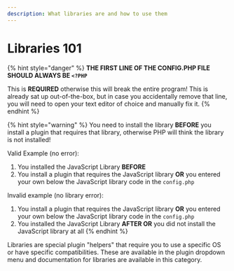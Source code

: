 ```yaml
---
description: What libraries are and how to use them
---
```


# Libraries 101

{% hint style="danger" %}
**THE FIRST LINE OF THE CONFIG.PHP FILE SHOULD ALWAYS BE `<?PHP`**

This is **REQUIRED** otherwise this will break the entire program! This is already sat up out-of-the-box, but in case you accidentally remove that line, you will need to open your text editor of choice and manually fix it.
{% endhint %}

{% hint style="warning" %}
You need to install the library **BEFORE** you install a plugin that requires that library, otherwise PHP will think the library is not installed!

Valid Example (no error):

1. You installed the JavaScript Library **BEFORE**
2. You install a plugin that requires the JavaScript library **OR** you entered your own below the JavaScript library code in the `config.php`

Invalid example (no library error):

1. You install a plugin that requires the JavaScript library **OR** you entered your own below the JavaScript library code in the `config.php`
2. You installed the JavaScript Library **AFTER OR** you did not install the JavaScript library at all
{% endhint %}

Libraries are special plugin "helpers" that require you to use a specific OS or have specific compatibilities. These are available in the plugin dropdown menu and documentation for libraries are available in this category.
